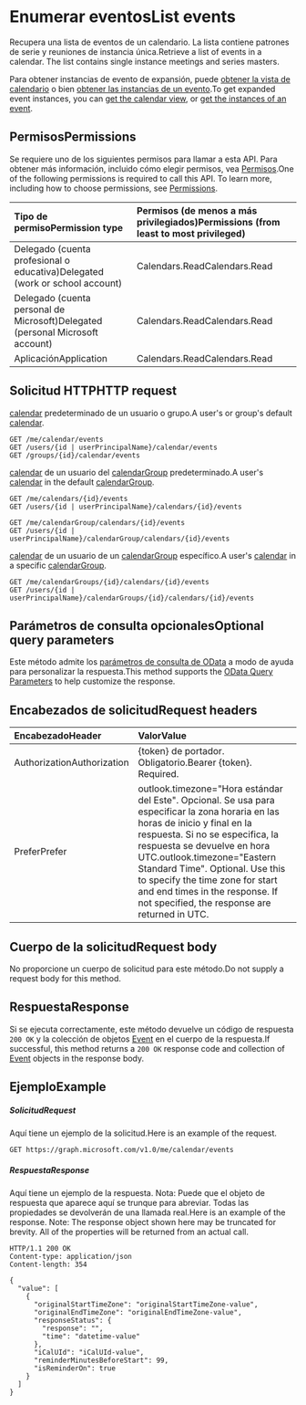 # <a name="list-events"></a><span data-ttu-id="cb0db-101">Enumerar eventos</span><span class="sxs-lookup"><span data-stu-id="cb0db-101">List events</span></span>

<span data-ttu-id="cb0db-p101">Recupera una lista de eventos de un calendario.  La lista contiene patrones de serie y reuniones de instancia única.</span><span class="sxs-lookup"><span data-stu-id="cb0db-p101">Retrieve a list of events in a calendar.  The list contains single instance meetings and series masters.</span></span>

<span data-ttu-id="cb0db-104">Para obtener instancias de evento de expansión, puede [obtener la vista de calendario](calendar_list_calendarview.md) o bien [obtener las instancias de un evento](event_list_instances.md).</span><span class="sxs-lookup"><span data-stu-id="cb0db-104">To get expanded event instances, you can [get the calendar view](calendar_list_calendarview.md), or [get the instances of an event](event_list_instances.md).</span></span>

## <a name="permissions"></a><span data-ttu-id="cb0db-105">Permisos</span><span class="sxs-lookup"><span data-stu-id="cb0db-105">Permissions</span></span>
<span data-ttu-id="cb0db-p102">Se requiere uno de los siguientes permisos para llamar a esta API. Para obtener más información, incluido cómo elegir permisos, vea [Permisos](../../../concepts/permissions_reference.md).</span><span class="sxs-lookup"><span data-stu-id="cb0db-p102">One of the following permissions is required to call this API. To learn more, including how to choose permissions, see [Permissions](../../../concepts/permissions_reference.md).</span></span>

|<span data-ttu-id="cb0db-108">Tipo de permiso</span><span class="sxs-lookup"><span data-stu-id="cb0db-108">Permission type</span></span>      | <span data-ttu-id="cb0db-109">Permisos (de menos a más privilegiados)</span><span class="sxs-lookup"><span data-stu-id="cb0db-109">Permissions (from least to most privileged)</span></span>              |
|:--------------------|:---------------------------------------------------------|
|<span data-ttu-id="cb0db-110">Delegado (cuenta profesional o educativa)</span><span class="sxs-lookup"><span data-stu-id="cb0db-110">Delegated (work or school account)</span></span> | <span data-ttu-id="cb0db-111">Calendars.Read</span><span class="sxs-lookup"><span data-stu-id="cb0db-111">Calendars.Read</span></span>    |
|<span data-ttu-id="cb0db-112">Delegado (cuenta personal de Microsoft)</span><span class="sxs-lookup"><span data-stu-id="cb0db-112">Delegated (personal Microsoft account)</span></span> | <span data-ttu-id="cb0db-113">Calendars.Read</span><span class="sxs-lookup"><span data-stu-id="cb0db-113">Calendars.Read</span></span>    |
|<span data-ttu-id="cb0db-114">Aplicación</span><span class="sxs-lookup"><span data-stu-id="cb0db-114">Application</span></span> | <span data-ttu-id="cb0db-115">Calendars.Read</span><span class="sxs-lookup"><span data-stu-id="cb0db-115">Calendars.Read</span></span> |

## <a name="http-request"></a><span data-ttu-id="cb0db-116">Solicitud HTTP</span><span class="sxs-lookup"><span data-stu-id="cb0db-116">HTTP request</span></span>
<!-- { "blockType": "ignored" } -->
<span data-ttu-id="cb0db-117">[calendar](../resources/calendar.md) predeterminado de un usuario o grupo.</span><span class="sxs-lookup"><span data-stu-id="cb0db-117">A user's or group's default [calendar](../resources/calendar.md).</span></span>
```http
GET /me/calendar/events
GET /users/{id | userPrincipalName}/calendar/events
GET /groups/{id}/calendar/events
```
<span data-ttu-id="cb0db-118">[calendar](../resources/calendar.md) de un usuario del [calendarGroup](../resources/calendargroup.md) predeterminado.</span><span class="sxs-lookup"><span data-stu-id="cb0db-118">A user's [calendar](../resources/calendar.md) in the default [calendarGroup](../resources/calendargroup.md).</span></span>
```http
GET /me/calendars/{id}/events
GET /users/{id | userPrincipalName}/calendars/{id}/events

GET /me/calendarGroup/calendars/{id}/events
GET /users/{id | userPrincipalName}/calendarGroup/calendars/{id}/events
```
<span data-ttu-id="cb0db-119">[calendar](../resources/calendar.md) de un usuario de un [calendarGroup](../resources/calendargroup.md) específico.</span><span class="sxs-lookup"><span data-stu-id="cb0db-119">A user's [calendar](../resources/calendar.md) in a specific [calendarGroup](../resources/calendargroup.md).</span></span>
```http
GET /me/calendarGroups/{id}/calendars/{id}/events
GET /users/{id | userPrincipalName}/calendarGroups/{id}/calendars/{id}/events
```
## <a name="optional-query-parameters"></a><span data-ttu-id="cb0db-120">Parámetros de consulta opcionales</span><span class="sxs-lookup"><span data-stu-id="cb0db-120">Optional query parameters</span></span>
<span data-ttu-id="cb0db-121">Este método admite los [parámetros de consulta de OData](http://developer.microsoft.com/en-us/graph/docs/overview/query_parameters) a modo de ayuda para personalizar la respuesta.</span><span class="sxs-lookup"><span data-stu-id="cb0db-121">This method supports the [OData Query Parameters](http://developer.microsoft.com/en-us/graph/docs/overview/query_parameters) to help customize the response.</span></span>
## <a name="request-headers"></a><span data-ttu-id="cb0db-122">Encabezados de solicitud</span><span class="sxs-lookup"><span data-stu-id="cb0db-122">Request headers</span></span>
| <span data-ttu-id="cb0db-123">Encabezado</span><span class="sxs-lookup"><span data-stu-id="cb0db-123">Header</span></span>       | <span data-ttu-id="cb0db-124">Valor</span><span class="sxs-lookup"><span data-stu-id="cb0db-124">Value</span></span> |
|:---------------|:--------|
| <span data-ttu-id="cb0db-125">Authorization</span><span class="sxs-lookup"><span data-stu-id="cb0db-125">Authorization</span></span>  | <span data-ttu-id="cb0db-p103">{token} de portador. Obligatorio.</span><span class="sxs-lookup"><span data-stu-id="cb0db-p103">Bearer {token}. Required.</span></span>  |
| <span data-ttu-id="cb0db-128">Prefer</span><span class="sxs-lookup"><span data-stu-id="cb0db-128">Prefer</span></span>  | <span data-ttu-id="cb0db-p104">outlook.timezone="Hora estándar del Este". Opcional. Se usa para especificar la zona horaria en las horas de inicio y final en la respuesta. Si no se especifica, la respuesta se devuelve en hora UTC.</span><span class="sxs-lookup"><span data-stu-id="cb0db-p104">outlook.timezone="Eastern Standard Time". Optional. Use this to specify the time zone for start and end times in the response. If not specified, the response are returned in UTC.</span></span> |

## <a name="request-body"></a><span data-ttu-id="cb0db-133">Cuerpo de la solicitud</span><span class="sxs-lookup"><span data-stu-id="cb0db-133">Request body</span></span>
<span data-ttu-id="cb0db-134">No proporcione un cuerpo de solicitud para este método.</span><span class="sxs-lookup"><span data-stu-id="cb0db-134">Do not supply a request body for this method.</span></span>

## <a name="response"></a><span data-ttu-id="cb0db-135">Respuesta</span><span class="sxs-lookup"><span data-stu-id="cb0db-135">Response</span></span>

<span data-ttu-id="cb0db-136">Si se ejecuta correctamente, este método devuelve un código de respuesta `200 OK` y la colección de objetos [Event](../resources/event.md) en el cuerpo de la respuesta.</span><span class="sxs-lookup"><span data-stu-id="cb0db-136">If successful, this method returns a `200 OK` response code and collection of [Event](../resources/event.md) objects in the response body.</span></span>
## <a name="example"></a><span data-ttu-id="cb0db-137">Ejemplo</span><span class="sxs-lookup"><span data-stu-id="cb0db-137">Example</span></span>
##### <a name="request"></a><span data-ttu-id="cb0db-138">Solicitud</span><span class="sxs-lookup"><span data-stu-id="cb0db-138">Request</span></span>
<span data-ttu-id="cb0db-139">Aquí tiene un ejemplo de la solicitud.</span><span class="sxs-lookup"><span data-stu-id="cb0db-139">Here is an example of the request.</span></span>
<!-- {
  "blockType": "request",
  "name": "get_events"
}-->
```http
GET https://graph.microsoft.com/v1.0/me/calendar/events
```
##### <a name="response"></a><span data-ttu-id="cb0db-140">Respuesta</span><span class="sxs-lookup"><span data-stu-id="cb0db-140">Response</span></span>
<span data-ttu-id="cb0db-p105">Aquí tiene un ejemplo de la respuesta. Nota: Puede que el objeto de respuesta que aparece aquí se trunque para abreviar. Todas las propiedades se devolverán de una llamada real.</span><span class="sxs-lookup"><span data-stu-id="cb0db-p105">Here is an example of the response. Note: The response object shown here may be truncated for brevity. All of the properties will be returned from an actual call.</span></span>
<!-- {
  "blockType": "response",
  "truncated": true,
  "@odata.type": "microsoft.graph.event",
  "isCollection": true
} -->
```http
HTTP/1.1 200 OK
Content-type: application/json
Content-length: 354

{
  "value": [
    {
      "originalStartTimeZone": "originalStartTimeZone-value",
      "originalEndTimeZone": "originalEndTimeZone-value",
      "responseStatus": {
        "response": "",
        "time": "datetime-value"
      },
      "iCalUId": "iCalUId-value",
      "reminderMinutesBeforeStart": 99,
      "isReminderOn": true
    }
  ]
}
```

<!-- uuid: 8fcb5dbc-d5aa-4681-8e31-b001d5168d79
2015-10-25 14:57:30 UTC -->
<!-- {
  "type": "#page.annotation",
  "description": "List events",
  "keywords": "",
  "section": "documentation",
  "tocPath": ""
}-->
